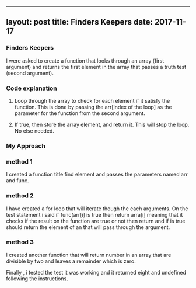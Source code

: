 
---
layout: post
title: Finders Keepers
date: 2017-11-17
---

### Finders Keepers

I were asked to create a function that looks through an array (first argument) and returns the first element in the array that passes a truth test (second argument).

### Code explanation

1. Loop through the array to check for each element if it satisfy the function. This is done by passing the arr[index of the loop] as the parameter for the function from the second argument.

2. If true, then store the array element, and return it. This will stop the loop. No else needed.


### My Approach

### method 1

I created a function title find element and passes the parameters
named  arr and func.  

### method 2

I have created  a for loop that will iterate though the each 
arguments. On the test statement i said  if func(arr[i] is true
then return arra[i] meaning that it checks if the  result on the 
function are true or not then return  and if is true should return 
the element of an that will pass through the argument.

### method 3

I created another function that will return number in an array that are 
 divisible by two and leaves a remainder which is zero.


Finally , i tested the test it was working and it returned  eight and undefined 
following the instructions.

